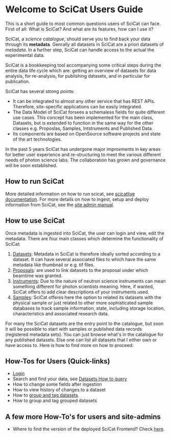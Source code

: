 # Welcome to SciCat Users Guide

This is a short guide to most common questions users of SciCat can face. 
First of all: What is SciCat? And what are its features, how can I use it? 

SciCat, a _science catalogue_, should serve you to find back your data through its **metadata**. Genrally all datasets in SciCat are a priori datasets of _metadata_. In a further step, SciCat can handle access to the actual the experimental data. 

SciCat is a bookkeeping tool accompanying some critical steps during the entire data life cycle which are: getting an overview of datasets for data analysis, for re-analysis, for publishing datasets, and in particular for publication. 

SciCat has several strong points:

* It can be integrated to almost any other service that has REST APIs. Therefore, site-specific applications can be easily integrated. 
* The Data Model of SciCat forsees a schemaless fields for quite different use cases. This concept has been implemented for the main class, Datasets, but is extended to function in the same way for the other classes e.g. Proposlas, Samples, Intstruments and Published Data.
* Its components are based on OpenSource software projects and state of the art technologies. 

In the past 5 years SciCat has undergone major improvments in key areas for better user experience and re-structuring to meet the various different needs of photon science labs. The collaboration has grown and governance will be soon established.

## How to run SciCat
More detailed information on how to run scicat, see [scicatlive documentation](https://www.scicatproject.org/scicatlive/latest/). For more details on how to ingest, setup and deploy information from SciCat, see the [site admin manual](operator/index.md). 

## How to use SciCat

Once metadata is ingested into SciCat, the user can login and view, edit the metadata. There are four main classes which determine the functionality of SciCat: 

1. [Datasets](../datasets/index.md): Metadata in SciCat is therefore ideally sorted according to a dataset. It can have several associated files to which have the same metadata like thumbnail or e.g. tif files.
2. [Proposals](../proposals.md): are used to link datasets to the proposal under which beamtime was granted.
3. [Instruments](../instruments.md): Due to the nature of neutron science instruments can mean something different for photon scientists meaning. Here, if wanted, SciCat offers to add clear descriptions of your instruments used.
4. [Samples](../samples.md): SciCat offeres here the option to related its datasets with the physical sample or just related to other more sophisticated sample databases to track sample information, state, including storage location, characteristics and associated research data.

For many the SciCat datasets are the entry point to the catalogue, but soon it will be possible to start with samples or published data records (registered metadata sets).
You can just browse what's in the catalogue for any published datasets. Else one can list all datasets that I either own or have access to. Here is how to find more on how to proceed:

## How-Tos for Users (Quick-links)

* [Login](../login/index.md)
* Search and find your data, see [Datasets How to query](../datasets/index.md#how-to-query-datasets)
*   How to change some fields after ingestion
*   How to view history of changes to a dataset
*   How to [group and tag datasets](../datasets/grouping_tagging_ds.md).
*   How to group and tag grouped datasets

## A few more How-To's for users and site-admins
* Where to find the version of the deployed SciCat Frontend? Check [here](../about/operatorHowTos.md).



